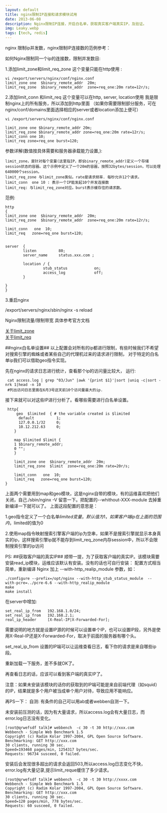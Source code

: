 ```yaml
---
layout: default
title: nginx限制IP连接和请求模块试用
date: 2013-06-08
description: Nginx限制IP连接，开启白名单，获取真实客户端真实IP，及验证。
img: Leaky.webp
tags: [tech, redis]
---
```

nginx 限制ip并发数，nginx限制IP连接数的范例参考：




如何Nginx限制同一个ip的连接数，限制并发数目:  


1.添加limit_zone和limit_req_zone 
这个变量只能在http使用 :

    vi /export/servers/nginx/conf/nginx.conf 
    limit_zone one  $binary_remote_addr  20m;
    limit_req_zone  $binary_remote_addr  zone=req_one:20m rate=12r/s;


2.添加limit_conn 和limit_req
这个变量可以在http, server, location使用 
我是限制nginx上的所有服务，所以添加到http里面 
（如果你需要限制部分服务，可在nginx/conf/domains里面选择相应的server或者location添加上便可）


    vi /export/servers/nginx/conf/nginx.conf 
    
    limit_zone one $binary_remote_addr 20m;
    limit_req_zone $binary_remote_addr zone=req_one:20m rate=12r/s;
    limit_conn one 10;
    limit_req zone=req_one burst=120;

参数详解(数值按具体需要和服务器承载能力设置,):  

    limit_zone，是针对每个变量(这里指IP，即$binary_remote_addr)定义一个存储session状态的容器。这个示例中定义了一个20m的容器，按照32bytes/session，可以处理640000个session。
    limit_req_zone 与limit_zone类似。rate是请求频率. 每秒允许12个请求。
    limit_conn  one 10 : 表示一个IP能发起10个并发连接数
    limit_req: 与limit_req_zone对应。burst表示缓存住的请求数。

范例:

    http
    {
    limit_zone one  $binary_remote_addr  20m;
    limit_req_zone  $binary_remote_addr  zone=req_one:20m rate=12r/s;
    
    limit_conn   one  10;
    limit_req   zone=req_one burst=120;
    
    
    server  {
            listen          80;
            server_name     status.xxx.com ;
    
            location / {
                     stub_status            on;
                     access_log             off;
            }
    
    }
    }





 
3.重启nginx 

  /export/servers/nginx/sbin/nginx -s reload


Nginx限制流量/限制带宽
具体参考官方文档

[关于limit_zone](http://wiki.nginx.org/HttpLimitZoneModuleChs)  
[关于limit_req](http://wiki.nginx.org/HttpLimitReqModule)

##nginx白名单设置##
  以上配置会对所有的ip都进行限制，有些时候我们不希望对搜索引擎的蜘蛛或者某些自己的代理机过来的请求进行限制，
对于特定的白名单ip我们可以借助geo指令实现。

先在nginx的请求日志进行统计，查看那个ip的访问量比较大，
运行:

     cat access.log | grep "03/Jun" |awk '{print $1}'|sort |uniq -c|sort -nrk 1|head -n 10
     #列出访问日志里面在6月3号这天前10个访问量最大的ip.

接下来就可以对这些IP进行分析了。看哪些需要进行白名单设置。

     http{
         geo  $limited  { # the variable created is $limited
          default          1;
          127.0.0.1/32     0;
          10.12.212.63     0;
        }
        
        map $limited $limit {
        1 $binary_remote_addr;
        0 "";
        }
        
        limit_zone one  $binary_remote_addr  20m;
        limit_req_zone  $limit  zone=req_one:20m rate=20r/s;
        
        limit_conn   one  10;
        limit_req   zone=req_one burst=120;
    }
    
上面两个需要用到map和geo模块，这是nginx自带的模块，有的运维喜欢把他们关闭，自己./sbin/nginx -V 留意一下。把配置的--whithout-XXX-module 去掉重新编译一下就可以了。
上面这段配置的意思是：

1.geo指令定义了一个白名单$limited变量，默认值为1，如果客户端ip在上面的范围内，$limited的值为0

2.使用map指令映射搜索引擎客户端的ip为空串，如果不是搜索引擎就显示本身真实的ip，这样搜索引擎ip就不能存到limit_req_zone内存session中，所以不会限制搜索引擎的ip访问



PS:
##获取客户端的真实IP##
顺带一提，为了获取客户端的真实IP。该模块需要安装read_ip模块，运维应该默认有安装。没有的话也可自行安装：
配置方式相当简单，重新编译 Nginx 加上 --with-http_realip_module 参数，如：

    ./configure --prefix=/opt/nginx --with-http_stub_status_module  --with-pcre=../pcre-6.6 --with-http_realip_module
    make
    make install

在server中增加:

    set_real_ip_from   192.168.1.0/24;
    set_real_ip_from   192.168.2.1;
    real_ip_header     [X-Real-IP|X-Forwarded-For];
需要说明的地方就是设置IP源的时候可以设置单个IP，也可以设置IP段，另外是使用X-Real-IP还是X-Forwarded-For，取决于前面的服务器有哪个头。

set_real_ip_from 设置的IP端可以让运维查看日志，看下你的请求是来自哪些ip段。

重新加载一下服务，差不多就OK了。

再查看日志的话，应该可以看到客户端的真实IP了。


注意：如果未安装该模块的话你的获取到的IP端可能是来自前端代理（如squid）的IP，结果就是多个用户被当成单个用户对待，导致应用不能响应。


再PS一下：
自测:
有条件的自己可以用ab或者webben自测一下。

未安装前压测的话，因为有大量请求，所以access.log会有大量日志，而error.log日志没有变化。

    [root@qrwefsdf talk]# webbench  -c 30 -t 30 http://xxx.com  
    Webbench - Simple Web Benchmark 1.5
    Copyright (c) Radim Kolar 1997-2004, GPL Open Source Software.
    Benchmarking: GET http://xxx.com  
    30 clients, running 30 sec.
    Speed=193468 pages/min, 1254317 bytes/sec.
    Requests: 96734 susceed, 0 failed.

安装后会发现很多超出的请求会返回503,所以access.log日志变化不快，error.log有大量记录,提示limit_reque缓住了多少请求。

    [root@qrwefsdf talk]# webbench  -c 30 -t 30 http://xxxx.com
    Webbench - Simple Web Benchmark 1.5
    Copyright (c) Radim Kolar 1997-2004, GPL Open Source Software.
    Benchmarking: GET http://xxx.com  
    30 clients, running 30 sec.
    Speed=120 pages/min, 778 bytes/sec.
    Requests: 60 susceed, 0 failed.


